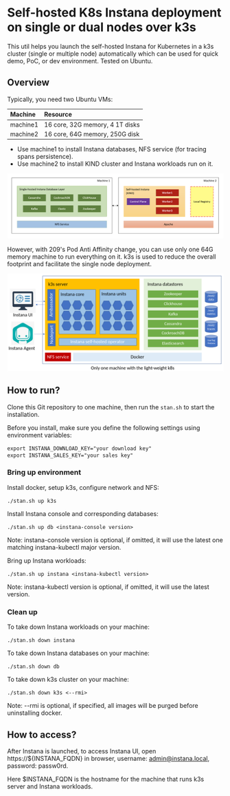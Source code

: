 # Self-hosted K8s Instana deployment on single or dual nodes over k3s

This util helps you launch the self-hosted Instana for Kubernetes in a k3s cluster (single or multiple node) automatically which can be used for quick demo, PoC, or dev environment. Tested on Ubuntu.

## Overview

Typically, you need two Ubuntu VMs:

| Machine  | Resource
|:---------|:--------
| machine1 | 16 core, 32G memory, 4 1T disks
| machine2 | 16 core, 64G memory, 250G disk

* Use machine1 to install Instana databases, NFS service (for tracing spans persistence).
* Use machine2 to install KIND cluster and Instana workloads run on it.

![w](images/architecture.png)

However, with 209's Pod Anti Affinity change, you can use only one 64G memory machine to run everything on it.
k3s is used to reduce the overall footprint and facilitate the single node deployment.

![w](images/single-host-k3s.png)

## How to run?

Clone this Git repository to one machine, then run the `stan.sh` to start the installation.

Before you install, make sure you define the following settings using environment variables:

```console
export INSTANA_DOWNLOAD_KEY="your download key"
export INSTANA_SALES_KEY="your sales key"
```

### Bring up environment

Install docker, setup k3s, configure network and NFS:

```console
./stan.sh up k3s
```

Install Instana console and corresponding databases:

```console
./stan.sh up db <instana-console version>
```
Note: instana-console version is optional, if omitted, it will use the latest one matching instana-kubectl major version.


Bring up Instana workloads:

```console
./stan.sh up instana <instana-kubectl version>
```
Note: instana-kubectl version is optional, if omitted, it will use the latest version.


### Clean up

To take down Instana workloads on your machine:

```console
./stan.sh down instana
```

To take down Instana databases on your machine:

```console
./stan.sh down db
```

To take down k3s cluster on your machine:

```console
./stan.sh down k3s <--rmi>
```
Note: --rmi is optional, if specified, all images will be purged before uninstalling docker.

## How to access?

After Instana is launched, to access Instana UI, open https://${INSTANA_FQDN} in browser, username: admin@instana.local, password: passw0rd.

Here $INSTANA_FQDN is the hostname for the machine that runs k3s server and Instana workloads.
